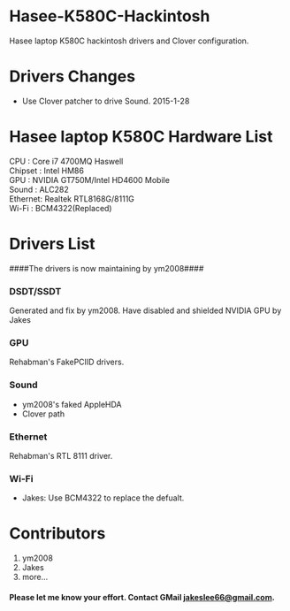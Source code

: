 # Hasee-K580C-Hackintosh
Hasee laptop K580C hackintosh drivers and Clover configuration.

# Drivers Changes

- Use Clover patcher to drive Sound.    2015-1-28

# Hasee laptop K580C Hardware List

CPU     : Core i7 4700MQ Haswell  
Chipset : Intel HM86  
GPU     : NVIDIA GT750M/Intel HD4600 Mobile  
Sound   : ALC282  
Ethernet: Realtek RTL8168G/8111G  
Wi-Fi   : BCM4322(Replaced)  

# Drivers List

####The drivers is now maintaining by ym2008####

### DSDT/SSDT

Generated and fix by ym2008.
Have disabled and shielded NVIDIA GPU by Jakes

### GPU

Rehabman's FakePCIID drivers.

### Sound

- ym2008's faked AppleHDA
- Clover path

### Ethernet

Rehabman's RTL 8111 driver.

### Wi-Fi

- Jakes: Use BCM4322 to replace the defualt.

# Contributors

1. ym2008
2. Jakes
3. more...

#### Please let me know your effort. Contact GMail jakeslee66@gmail.com. 